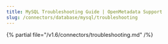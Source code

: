 ```yaml
---
title: MySQL Troubleshooting Guide | OpenMetadata Support
slug: /connectors/database/mysql/troubleshooting
---
```


{% partial file="/v1.6/connectors/troubleshooting.md" /%}

